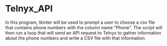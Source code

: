 # Telnyx_API

In this program, tkinter will be used to prompt a user to choose a csv file that contains phone numbers with the column name "Phone". 
The script will then run a loop that will send an API request to Telnyx to gather information about the phone numbers and write a CSV file with that information.
